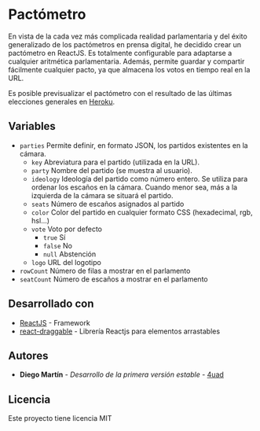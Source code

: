 # Pactómetro

En vista de la cada vez más complicada realidad parlamentaria y del éxito generalizado de los pactómetros en prensa digital, he decidido crear un pactómetro en ReactJS. Es totalmente configurable para adaptarse a cualquier aritmética parlamentaria. Además, permite guardar y compartir fácilmente cualquier pacto, ya que almacena los votos en tiempo real en la URL.

Es posible previsualizar el pactómetro con el resultado de las últimas elecciones generales en [Heroku](https://guarded-waters-59432.herokuapp.com/).

## Variables

- ``parties`` Permite definir, en formato JSON, los partidos existentes en la cámara.
  - ``key`` Abreviatura para el partido (utilizada en la URL).
  - ``party`` Nombre del partido (se muestra al usuario).
  - ``ideology`` Ideología del partido como número entero. Se utiliza para ordenar los escaños en la cámara. Cuando menor sea, más a la izquierda de la cámara se situará el partido.
  - ``seats`` Número de escaños asignados al partido
  - ``color`` Color del partido en cualquier formato CSS (hexadecimal, rgb, hsl...)
  - ``vote`` Voto por defecto
    - ``true`` Sí
    - ``false`` No
    - ``null`` Abstención
  - ``logo`` URL del logotipo
- ``rowCount`` Número de filas a mostrar en el parlamento
- ``seatCount`` Número de escaños a mostrar en el parlamento

## Desarrollado con

* [ReactJS](https://es.reactjs.org/) - Framework
* [react-draggable](https://www.npmjs.com/package/react-draggable) - Librería Reactjs para elementos arrastables

## Autores

* **Diego Martín** - *Desarrollo de la primera versión estable* - [4uad](https://github.com/4uad)

## Licencia

Este proyecto tiene licencia MIT
